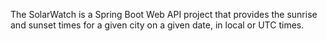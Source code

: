 The SolarWatch is a Spring Boot Web API project that provides 
the sunrise and sunset times for a given city on a given date, 
in local or UTC times.